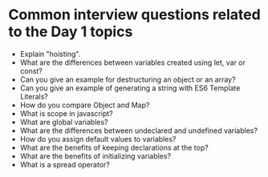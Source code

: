 # Common interview questions related to the Day 1 topics

* Explain "hoisting".
* What are the differences between variables created using let, var or const?
* Can you give an example for destructuring an object or an array?
* Can you give an example of generating a string with ES6 Template Literals?
* How do you compare Object and Map?
* What is scope in javascript?
* What are global variables?
* What are the differences between undeclared and undefined variables?
* How do you assign default values to variables?
* What are the benefits of keeping declarations at the top?
* What are the benefits of initializing variables?
* What is a spread operator?
